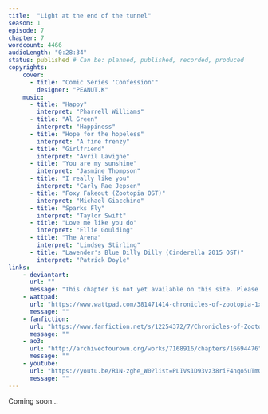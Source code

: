 ```yaml
---
title:  "Light at the end of the tunnel"
season: 1
episode: 7
chapter: 7
wordcount: 4466
audioLength: "0:28:34"
status: published # Can be: planned, published, recorded, produced
copyrights:
    cover:
      - title: "Comic Series 'Confession'"
        designer: "PEANUT.K"
    music:
      - title: "Happy"
        interpret: "Pharrell Williams"
      - title: "Al Green"
        interpret: "Happiness"
      - title: "Hope for the hopeless"
        interpret: "A fine frenzy"
      - title: "Girlfriend"
        interpret: "Avril Lavigne"
      - title: "You are my sunshine"
        interpret: "Jasmine Thompson"
      - title: "I really like you"
        interpret: "Carly Rae Jepsen"
      - title: "Foxy Fakeout (Zootopia OST)"
        interpret: "Michael Giacchino"
      - title: "Sparks Fly"
        interpret: "Taylor Swift"
      - title: "Love me like you do"
        interpret: "Ellie Goulding"
      - title: "The Arena"
        interpret: "Lindsey Stirling"
      - title: "Lavender's Blue Dilly Dilly (Cinderella 2015 OST)"
        interpret: "Patrick Doyle"
links:
    - deviantart:
      url: ""
      message: "This chapter is not yet available on this site. Please choose another hoster!"
    - wattpad:
      url: "https://www.wattpad.com/381471414-chronicles-of-zootopia-1x07-light-at-the-end-of"
      message: ""
    - fanfiction:
      url: "https://www.fanfiction.net/s/12254372/7/Chronicles-of-Zootopia"
      message: ""
    - ao3:
      url: "http://archiveofourown.org/works/7168916/chapters/16694476"
      message: ""
    - youtube:
      url: "https://youtu.be/R1N-zghe_W0?list=PLIVs1D93vz38riF4nqo5uTmGpoU1yWeko"
      message: ""
---
```

Coming soon...